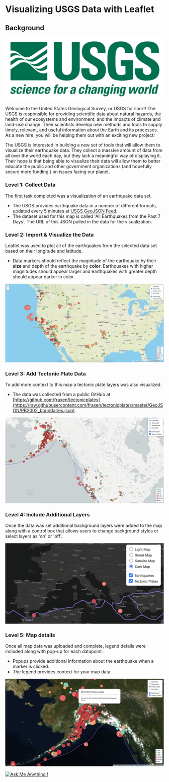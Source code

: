 # Visualizing USGS Data with Leaflet

## Background

![1-Logo](images/1-Logo.png)

Welcome to the United States Geological Survey, or USGS for short! The USGS is responsible for providing scientific data about natural hazards, the health of our ecosystems and environment; and the impacts of climate and land-use change. Their scientists develop new methods and tools to supply timely, relevant, and useful information about the Earth and its processes. As a new hire, you will be helping them out with an exciting new project!

The USGS is interested in building a new set of tools that will allow them to visualize their earthquake data. They collect a massive amount of data from all over the world each day, but they lack a meaningful way of displaying it. Their hope is that being able to visualize their data will allow them to better educate the public and other government organizations (and hopefully secure more funding.) on issues facing our planet.

### Level 1: Collect Data

The first task completed was a visualization of an earthquake data set.

* The USGS provides earthquake data in a number of different formats, updated every 5 minutes at [USGS GeoJSON Feed](http://earthquake.usgs.gov/earthquakes/feed/v1.0/geojson.php).
* The dataset used for this map is called 'All Earthquakes from the Past 7 Days'. The URL of this JSON pulled in the data for the visualization.


### Level 2: Import & Visualize the Data

Leaflet was used to plot all of the earthquakes from the selected data set based on their longitude and latitude.

   * Data markers should reflect the magnitude of the earthquake by their **size** and depth of the earthquake by **color**. Earthquakes with higher magnitudes should appear larger and earthquakes with greater depth should appear darker in color.
   
   ![2-BasicMap](images/2-level1.png)


### Level 3: Add Tectonic Plate Data

To add more context to this map a tectonic plate layers was also visualized. 

* The data was collected from a public GitHub at [https://github.com/fraxen/tectonicplates](https://raw.githubusercontent.com/fraxen/tectonicplates/master/GeoJSON/PB2002_boundaries.json).

![3-full_view](images/3-full_view.png)

### Level 4: Include Additional Layers

Once the data was set additional background layers were added to the map along with a control box that allows users to change background styles or select layers as 'on' or 'off'. 

![4-layers](images/4-layers.png)

### Level 5: Map details 

Once all map data was uploaded and complete, legend details were included along with pop-up for each datapoint. 
   
* Popups provide additional information about the earthquake when a marker is clicked.
* The legend provides context for your map data.

![5-labels](images/5-labels.png)


[![Ask Me Anything !](https://img.shields.io/badge/Ask%20me-anything-1abc9c.svg)](mailto:kristin.flores56@gmail.com)
